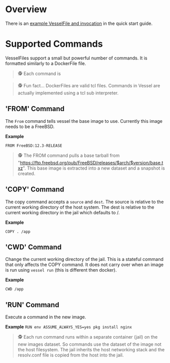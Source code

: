 # Overview

There is an [example VesselFile and invocation](/README.md#quickstart) in the quick start guide.

# Supported Commands

VesselFiles support a small but powerful number of commands.  It is formatted similarly to a DockerFile file.

> 🕵️ Each command is 

> 🕵️ Fun fact... DockerFiles are valid tcl files.  Commands in Vessel are actually implemented using a tcl sub interpreter.

## 'FROM' Command

The `From` command tells vessel the base image to use.  Currently this image needs to be a FreeBSD.

**Example**

`FROM FreeBSD:12.3-RELEASE`

> 🕵️ The FROM command pulls a base tarball from "https://ftp.freebsd.org/pub/FreeBSD/releases/$arch/$version/base.txz".  This base image is extracted into a new
> dataset and a snapshot is created.

## 'COPY' Command

The copy command accepts a `source` and `dest`.  The source is relative to the current working directory of the host system.  The dest is relative to the current
working directory in the jail which defaults to /.

**Example**

`COPY . /app`

## 'CWD' Command

Change the current working directory of the jail.  This is a stateful command that only affects the COPY command.  It does not carry over when an image is run using `vessel run` (this is different then docker).

**Example**

`CWD /app`

## 'RUN' Command

Execute a command in the new image.

**Example**
`RUN env ASSUME_ALWAYS_YES=yes pkg install nginx`

> 🕵️ Each run command runs within a separate container (jail) on the new images dataset.  So commands use the dataset of the image not the host filesystem.  The 
> jail inherits the host networking stack and the resolv.conf file is copied from the host into the jail.
